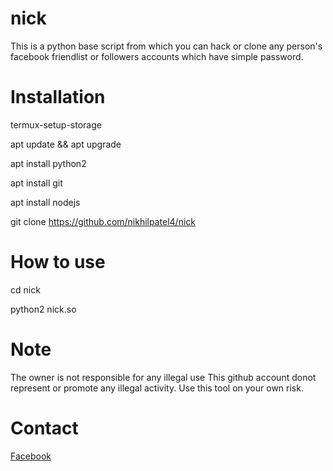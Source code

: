 # nick

This is a python base script from which you can hack or clone any person's facebook friendlist or followers accounts which have simple password.


# Installation

termux-setup-storage <br>

apt update && apt upgrade

apt install python2

apt install git

apt install nodejs

git clone https://github.com/nikhilpatel4/nick

# How to use

cd nick

python2 nick.so


# Note
The owner is not responsible for any illegal use
This github account donot represent or promote any illegal activity. Use this tool on your own risk.


# Contact<br>
<a href='https://facebook.com/nikhiltrickzone'>Facebook</a> <br>

